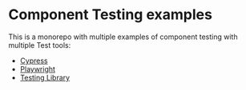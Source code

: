 # Component Testing examples

This is a monorepo with multiple examples of component testing with multiple Test tools:

- [Cypress](./examples/cypress/README.md)
- [Playwright](./examples/playwright/README.md)
- [Testing Library](./examples/testing-library/README.md)
